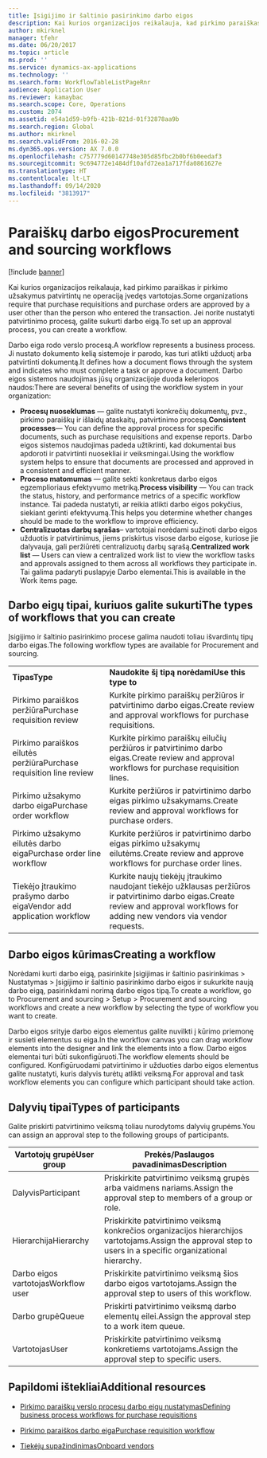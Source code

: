 ```yaml
---
title: Įsigijimo ir šaltinio pasirinkimo darbo eigos
description: Kai kurios organizacijos reikalauja, kad pirkimo paraiškas ir pirkimo užsakymus patvirtintų ne operaciją įvedęs vartotojas. Jei norite nustatyti patvirtinimo procesą, galite sukurti darbo eigą.
author: mkirknel
manager: tfehr
ms.date: 06/20/2017
ms.topic: article
ms.prod: ''
ms.service: dynamics-ax-applications
ms.technology: ''
ms.search.form: WorkflowTableListPageRnr
audience: Application User
ms.reviewer: kamaybac
ms.search.scope: Core, Operations
ms.custom: 2074
ms.assetid: e54a1d59-b9fb-421b-821d-01f32878aa9b
ms.search.region: Global
ms.author: mkirknel
ms.search.validFrom: 2016-02-28
ms.dyn365.ops.version: AX 7.0.0
ms.openlocfilehash: c757779d60147748e305d85fbc2b0bf6b0eedaf3
ms.sourcegitcommit: 9c694772e1484df10afd72ea1a717fda0861627e
ms.translationtype: HT
ms.contentlocale: lt-LT
ms.lasthandoff: 09/14/2020
ms.locfileid: "3813917"
---
```

# <a name="procurement-and-sourcing-workflows"></a><span data-ttu-id="6b832-104">Paraiškų darbo eigos</span><span class="sxs-lookup"><span data-stu-id="6b832-104">Procurement and sourcing workflows</span></span>

[!include [banner](../includes/banner.md)]

<span data-ttu-id="6b832-105">Kai kurios organizacijos reikalauja, kad pirkimo paraiškas ir pirkimo užsakymus patvirtintų ne operaciją įvedęs vartotojas.</span><span class="sxs-lookup"><span data-stu-id="6b832-105">Some organizations require that purchase requisitions and purchase orders are approved by a user other than the person who entered the transaction.</span></span> <span data-ttu-id="6b832-106">Jei norite nustatyti patvirtinimo procesą, galite sukurti darbo eigą.</span><span class="sxs-lookup"><span data-stu-id="6b832-106">To set up an approval process, you can create a workflow.</span></span>

<span data-ttu-id="6b832-107">Darbo eiga rodo verslo procesą.</span><span class="sxs-lookup"><span data-stu-id="6b832-107">A workflow represents a business process.</span></span> <span data-ttu-id="6b832-108">Ji nustato dokumento kelią sistemoje ir parodo, kas turi atlikti užduotį arba patvirtinti dokumentą.</span><span class="sxs-lookup"><span data-stu-id="6b832-108">It defines how a document flows through the system and indicates who must complete a task or approve a document.</span></span> <span data-ttu-id="6b832-109">Darbo eigos sistemos naudojimas jūsų organizacijoje duoda keleriopos naudos:</span><span class="sxs-lookup"><span data-stu-id="6b832-109">There are several benefits of using the workflow system in your organization:</span></span>
-   <span data-ttu-id="6b832-110">**Procesų nuoseklumas** — galite nustatyti konkrečių dokumentų, pvz., pirkimo paraiškų ir išlaidų ataskaitų, patvirtinimo procesą.</span><span class="sxs-lookup"><span data-stu-id="6b832-110">**Consistent processes**— You can define the approval process for specific documents, such as purchase requisitions and expense reports.</span></span> <span data-ttu-id="6b832-111">Darbo eigos sistemos naudojimas padeda užtikrinti, kad dokumentai bus apdoroti ir patvirtinti nuosekliai ir veiksmingai.</span><span class="sxs-lookup"><span data-stu-id="6b832-111">Using the workflow system helps to ensure that documents are processed and approved in a consistent and efficient manner.</span></span>
-   <span data-ttu-id="6b832-112">**Proceso matomumas** — galite sekti konkretaus darbo eigos egzemplioriaus efektyvumo metriką.</span><span class="sxs-lookup"><span data-stu-id="6b832-112">**Process visibility** — You can track the status, history, and performance metrics of a specific workflow instance.</span></span> <span data-ttu-id="6b832-113">Tai padeda nustatyti, ar reikia atlikti darbo eigos pokyčius, siekiant gerinti efektyvumą.</span><span class="sxs-lookup"><span data-stu-id="6b832-113">This helps you determine whether changes should be made to the workflow to improve efficiency.</span></span>
-   <span data-ttu-id="6b832-114">**Centralizuotas darbų sąrašas**– vartotojai norėdami sužinoti darbo eigos užduotis ir patvirtinimus, jiems priskirtus visose darbo eigose, kuriose jie dalyvauja, gali peržiūrėti centralizuotų darbų sąrašą.</span><span class="sxs-lookup"><span data-stu-id="6b832-114">**Centralized work list** — Users can view a centralized work list to view the workflow tasks and approvals assigned to them across all workflows they participate in.</span></span> <span data-ttu-id="6b832-115">Tai galima padaryti puslapyje Darbo elementai.</span><span class="sxs-lookup"><span data-stu-id="6b832-115">This is available in the Work items page.</span></span>

## <a name="the-types-of-workflows-that-you-can-create"></a><span data-ttu-id="6b832-116"> Darbo eigų tipai, kuriuos galite sukurti</span><span class="sxs-lookup"><span data-stu-id="6b832-116">The types of workflows that you can create</span></span>
<span data-ttu-id="6b832-117">Įsigijimo ir šaltinio pasirinkimo procese galima naudoti toliau išvardintų tipų darbo eigas.</span><span class="sxs-lookup"><span data-stu-id="6b832-117">The following workflow types are available for Procurement and sourcing.</span></span>

|                                  |                                                               |
|----------------------------------|---------------------------------------------------------------|
| <span data-ttu-id="6b832-118">**Tipas**</span><span class="sxs-lookup"><span data-stu-id="6b832-118">**Type**</span></span>                         | <span data-ttu-id="6b832-119">**Naudokite šį tipą norėdami**</span><span class="sxs-lookup"><span data-stu-id="6b832-119">**Use this type to**</span></span>                                          |
| <span data-ttu-id="6b832-120">Pirkimo paraiškos peržiūra</span><span class="sxs-lookup"><span data-stu-id="6b832-120">Purchase requisition review</span></span>      | <span data-ttu-id="6b832-121">Kurkite pirkimo paraiškų peržiūros ir patvirtinimo darbo eigas.</span><span class="sxs-lookup"><span data-stu-id="6b832-121">Create review and approval workflows for purchase requisitions.</span></span>            |
| <span data-ttu-id="6b832-122">Pirkimo paraiškos eilutės peržiūra</span><span class="sxs-lookup"><span data-stu-id="6b832-122">Purchase requisition line review</span></span> | <span data-ttu-id="6b832-123">Kurkite pirkimo paraiškų eilučių peržiūros ir patvirtinimo darbo eigas.</span><span class="sxs-lookup"><span data-stu-id="6b832-123">Create review and approval workflows for purchase requisition lines.</span></span>       |
| <span data-ttu-id="6b832-124">Pirkimo užsakymo darbo eiga</span><span class="sxs-lookup"><span data-stu-id="6b832-124">Purchase order workflow</span></span>          | <span data-ttu-id="6b832-125">Kurkite peržiūros ir patvirtinimo darbo eigas pirkimo užsakymams.</span><span class="sxs-lookup"><span data-stu-id="6b832-125">Create review and approval workflows for purchase orders.</span></span>     |
| <span data-ttu-id="6b832-126">Pirkimo užsakymo eilutės darbo eiga</span><span class="sxs-lookup"><span data-stu-id="6b832-126">Purchase order line workflow</span></span>     | <span data-ttu-id="6b832-127">Kurkite peržiūros ir patvirtinimo darbo eigas pirkimo užsakymų eilutėms.</span><span class="sxs-lookup"><span data-stu-id="6b832-127">Create review and approve workflows for purchase order lines.</span></span> |
| <span data-ttu-id="6b832-128">Tiekėjo įtraukimo prašymo darbo eiga</span><span class="sxs-lookup"><span data-stu-id="6b832-128">Vendor add application workflow</span></span>  | <span data-ttu-id="6b832-129">Kurkite naujų tiekėjų įtraukimo naudojant tiekėjo užklausas peržiūros ir patvirtinimo darbo eigas.</span><span class="sxs-lookup"><span data-stu-id="6b832-129">Create review and approval workflows for adding new vendors via vendor requests.</span></span> |

## <a name="creating-a-workflow"></a><span data-ttu-id="6b832-130">Darbo eigos kūrimas</span><span class="sxs-lookup"><span data-stu-id="6b832-130">Creating a workflow</span></span>

<span data-ttu-id="6b832-131">Norėdami kurti darbo eigą, pasirinkite Įsigijimas ir šaltinio pasirinkimas &gt; Nustatymas &gt; Įsigijimo ir šaltinio pasirinkimo darbo eigos ir sukurkite naują darbo eigą, pasirinkdami norimą darbo eigos tipą.</span><span class="sxs-lookup"><span data-stu-id="6b832-131">To create a workflow, go to Procurement and sourcing &gt; Setup &gt; Procurement and sourcing workflows and create a new workflow by selecting the type of workflow you want to create.</span></span>  

<span data-ttu-id="6b832-132">Darbo eigos srityje darbo eigos elementus galite nuvilkti į kūrimo priemonę ir susieti elementus su eiga.</span><span class="sxs-lookup"><span data-stu-id="6b832-132">In the workflow canvas you can drag workflow elements into the designer and link the elements into a flow.</span></span> <span data-ttu-id="6b832-133">Darbo eigos elementai turi būti sukonfigūruoti.</span><span class="sxs-lookup"><span data-stu-id="6b832-133">The workflow elements should be configured.</span></span> <span data-ttu-id="6b832-134">Konfigūruodami patvirtinimo ir užduoties darbo eigos elementus galite nustatyti, kuris dalyvis turėtų atlikti veiksmą.</span><span class="sxs-lookup"><span data-stu-id="6b832-134">For approval and task workflow elements you can configure which participant should take action.</span></span>

## <a name="types-of-participants"></a><span data-ttu-id="6b832-135">Dalyvių tipai</span><span class="sxs-lookup"><span data-stu-id="6b832-135">Types of participants</span></span>

<span data-ttu-id="6b832-136">Galite priskirti patvirtinimo veiksmą toliau nurodytoms dalyvių grupėms.</span><span class="sxs-lookup"><span data-stu-id="6b832-136">You can assign an approval step to the following groups of participants.</span></span>

| <span data-ttu-id="6b832-137">Vartotojų grupė</span><span class="sxs-lookup"><span data-stu-id="6b832-137">User group</span></span>    | <span data-ttu-id="6b832-138">Prekės/Paslaugos pavadinimas</span><span class="sxs-lookup"><span data-stu-id="6b832-138">Description</span></span>                                                               |
|---------------|---------------------------------------------------------------------------|
| <span data-ttu-id="6b832-139">Dalyvis</span><span class="sxs-lookup"><span data-stu-id="6b832-139">Participant</span></span>   | <span data-ttu-id="6b832-140">Priskirkite patvirtinimo veiksmą grupės arba vaidmens nariams.</span><span class="sxs-lookup"><span data-stu-id="6b832-140">Assign the approval step to members of a group or role.</span></span>                   |
| <span data-ttu-id="6b832-141">Hierarchija</span><span class="sxs-lookup"><span data-stu-id="6b832-141">Hierarchy</span></span>     | <span data-ttu-id="6b832-142">Priskirkite patvirtinimo veiksmą konkrečios organizacijos hierarchijos vartotojams.</span><span class="sxs-lookup"><span data-stu-id="6b832-142">Assign the approval step to users in a specific organizational hierarchy.</span></span> |
| <span data-ttu-id="6b832-143">Darbo eigos vartotojas</span><span class="sxs-lookup"><span data-stu-id="6b832-143">Workflow user</span></span> | <span data-ttu-id="6b832-144">Priskirkite patvirtinimo veiksmą šios darbo eigos vartotojams.</span><span class="sxs-lookup"><span data-stu-id="6b832-144">Assign the approval step to users of this workflow.</span></span>                       |
| <span data-ttu-id="6b832-145">Darbo grupė</span><span class="sxs-lookup"><span data-stu-id="6b832-145">Queue</span></span>         | <span data-ttu-id="6b832-146">Priskirti patvirtinimo veiksmą darbo elementų eilei.</span><span class="sxs-lookup"><span data-stu-id="6b832-146">Assign the approval step to a work item queue.</span></span>                            |
| <span data-ttu-id="6b832-147">Vartotojas</span><span class="sxs-lookup"><span data-stu-id="6b832-147">User</span></span>          | <span data-ttu-id="6b832-148">Priskirkite patvirtinimo veiksmą konkretiems vartotojams.</span><span class="sxs-lookup"><span data-stu-id="6b832-148">Assign the approval step to specific users.</span></span>                               |



## <a name="additional-resources"></a><span data-ttu-id="6b832-149">Papildomi ištekliai</span><span class="sxs-lookup"><span data-stu-id="6b832-149">Additional resources</span></span>

- [<span data-ttu-id="6b832-150">Pirkimo paraiškų verslo procesų darbo eigų nustatymas</span><span class="sxs-lookup"><span data-stu-id="6b832-150">Defining business process workflows for purchase requisitions</span></span>](https://www.microsoft.com/download/details.aspx?id=101821)

- [<span data-ttu-id="6b832-151">Pirkimo paraiškos darbo eiga</span><span class="sxs-lookup"><span data-stu-id="6b832-151">Purchase requisition workflow</span></span>](purchase-requisitions-workflow.md)

- [<span data-ttu-id="6b832-152">Tiekėjų supažindinimas</span><span class="sxs-lookup"><span data-stu-id="6b832-152">Onboard vendors</span></span>](vendor-onboarding.md)

